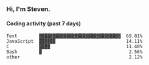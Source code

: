 ### Hi, I'm Steven.

#### Coding activity (past 7 days)
```
Text        ▓▓▓▓▓▓▓▓▓▓▓▓▓▓▓▓▓▓▓▓▓▓▓▓▓▓▓▓▓▓  69.81%
JavaScript  ▓▓▓▓▓▓                          14.11%
C           ▓▓▓▓                            11.40%
Bash        ▓                                2.56%
other                                        2.12%
```
